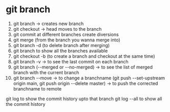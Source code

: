 git branch
======================
1. git branch <branchname> -> creates new branch
2. git checkout <branchname> -> head moves to the branch <branchname>
3. git commit at different branches create diversions
4. git merge <branchname> (from the branch you wanna merge into)
5. git branch -d <branchname>(to delete branch after merging)
6. git branch to show all the branches available
7. git checkout -b <branchname> (to create a branch and checkout at the same time)
8. git branch -v -> to see the last commit on each branch
9. git branch (--merged or --no-merged) -> to see the list of merged branch with the current branch
10. git branch --move <branchname> <newbranchname> -> to change a branchname (git push --set-upstream origin main, git push origin --delete master) -> to push the corrected branchname to remote


git log <branchname> to show the commit history upto that branch
git log --all to show all the commit history

<!-- However, before you do that, note that if your working directory or staging area has uncommitted changes that conflict with the branch you’re checking out, Git won’t let you switch branches. It’s best to have a clean working state when you switch branches. -->

<!-- This is add in the iss53 branch -->
<!-- this comment is on the hotfix branch -->